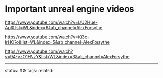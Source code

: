 # Important unreal engine videos
https://www.youtube.com/watch?v=IaU2Hue-ApI&list=WL&index=6&ab_channel=AlexForsythe

https://www.youtube.com/watch?v=iQ3c-lrHO7o&list=WL&index=5&ab_channel=AlexForsythe

https://www.youtube.com/watch?v=94FvzO1HVzY&list=WL&index=3&ab_channel=AlexForsythe

--- 
status: #⚙️ 
tags: 
related: 
